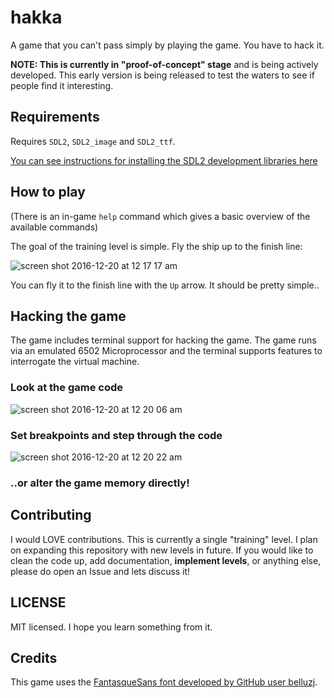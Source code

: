 # hakka
A game that you can't pass simply by playing the game. You have to hack it.

**NOTE: This is currently in "proof-of-concept" stage** and is being actively developed. This early version
is being released to test the waters to see if people find it interesting.

## Requirements
Requires `SDL2`, `SDL2_image` and `SDL2_ttf`.

[You can see instructions for installing the SDL2 development libraries here](https://github.com/AngryLawyer/rust-sdl2#sdl20-development-libraries)

## How to play

(There is an in-game `help` command which gives a basic overview of the available commands)

The goal of the training level is simple. Fly the ship up to the finish line:

![screen shot 2016-12-20 at 12 17 17 am](https://cloud.githubusercontent.com/assets/2499070/21314197/bc7765b4-c649-11e6-88e9-89f11b71d704.png)

You can fly it to the finish line with the `Up` arrow. It should be pretty simple..

## Hacking the game

The game includes terminal support for hacking the game. The game runs via an emulated 6502 Microprocessor and
the terminal supports features to interrogate the virtual machine.

### Look at the game code

![screen shot 2016-12-20 at 12 20 06 am](https://cloud.githubusercontent.com/assets/2499070/21314265/2db552a4-c64a-11e6-92b2-332427d09864.png)

### Set breakpoints and step through the code

![screen shot 2016-12-20 at 12 20 22 am](https://cloud.githubusercontent.com/assets/2499070/21314282/48bfbd6e-c64a-11e6-8efd-e8f6d4d024d4.png)

### ..or alter the game memory directly!


## Contributing

I would LOVE contributions. This is currently a single "training" level. I plan on expanding this repository
with new levels in future. If you would like to clean the code up, add documentation, __implement levels__, or anything
else, please do open an Issue and lets discuss it!


## LICENSE
MIT licensed. I hope you learn something from it.

## Credits

This game uses the [FantasqueSans font developed by GitHub user belluzj](https://github.com/belluzj/fantasque-sans).